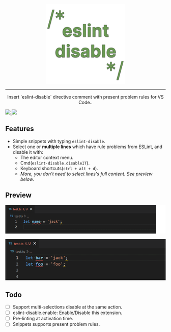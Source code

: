 <p align="center">
  <a href="https://github.com/lvjiaxuan/eslint-disable" target="_blank">
    <img src="./assets/icon.png" alt="eslint-disable" height="250" width="250" />
  </a>
</p>

<hr />

<p align="center">Insert `eslint-disable` directive comment with present problem rules for VS Code..</p>

[![](https://img.shields.io/visual-studio-marketplace/v/lvjiaxuan.eslint-disable?label=Visual%20Studio%20Marketplace)
](https://marketplace.visualstudio.com/items?itemName=lvjiaxuan.eslint-disable)
[![](https://img.shields.io/visual-studio-marketplace/azure-devops/installs/total/lvjiaxuan.eslint-disable?label=Installs)
](https://marketplace.visualstudio.com/items?itemName=lvjiaxuan.eslint-disable)

## Features

- Simple snippets with typing `eslint-disable`.
- Select one or **multiple lines** which have rule problems from ESLint, and disable it with:
  - The editor context menu.
  - Cmd(`eslint-disable.disableIT`).
  - Keyboard shortcuts(`ctrl + alt + d`).
  - *More, you don't need to select lines's full content. See preview below.*

## Preview

![](assets/1.gif)

![](assets/2.gif)

## Todo

- [ ] Support multi-selections disable at the same action. 
- [ ] eslint-disable.enable: Enable/Disable this extension.
- [ ] Pre-linting at activation time.
- [ ] Snippets supports present problem rules.